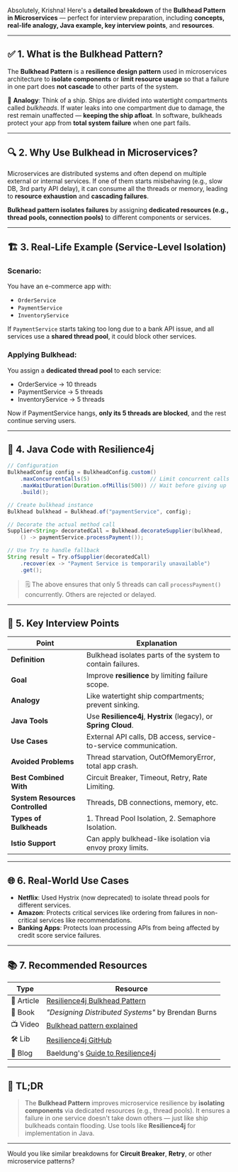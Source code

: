 Absolutely, Krishna! Here's a **detailed breakdown** of the **Bulkhead Pattern in Microservices** — perfect for interview preparation, including **concepts, real-life analogy, Java example, key interview points**, and **resources**.

---

## ✅ 1. What is the Bulkhead Pattern?

The **Bulkhead Pattern** is a **resilience design pattern** used in microservices architecture to **isolate components** or **limit resource usage** so that a failure in one part does **not cascade** to other parts of the system.

📌 **Analogy**:
Think of a ship. Ships are divided into watertight compartments called *bulkheads*. If water leaks into one compartment due to damage, the rest remain unaffected — **keeping the ship afloat**.
In software, bulkheads protect your app from **total system failure** when one part fails.

---

## 🔍 2. Why Use Bulkhead in Microservices?

Microservices are distributed systems and often depend on multiple external or internal services. If one of them starts misbehaving (e.g., slow DB, 3rd party API delay), it can consume all the threads or memory, leading to **resource exhaustion** and **cascading failures**.

**Bulkhead pattern isolates failures** by assigning **dedicated resources (e.g., thread pools, connection pools)** to different components or services.

---

## 🏗️ 3. Real-Life Example (Service-Level Isolation)

### Scenario:

You have an e-commerce app with:

* `OrderService`
* `PaymentService`
* `InventoryService`

If `PaymentService` starts taking too long due to a bank API issue, and all services use a **shared thread pool**, it could block other services.

### Applying Bulkhead:

You assign a **dedicated thread pool** to each service:

* OrderService → 10 threads
* PaymentService → 5 threads
* InventoryService → 5 threads

Now if PaymentService hangs, **only its 5 threads are blocked**, and the rest continue serving users.

---

## 🔧 4. Java Code with Resilience4j

```java
// Configuration
BulkheadConfig config = BulkheadConfig.custom()
    .maxConcurrentCalls(5)                   // Limit concurrent calls
    .maxWaitDuration(Duration.ofMillis(500)) // Wait before giving up
    .build();

// Create bulkhead instance
Bulkhead bulkhead = Bulkhead.of("paymentService", config);

// Decorate the actual method call
Supplier<String> decoratedCall = Bulkhead.decorateSupplier(bulkhead, 
    () -> paymentService.processPayment());

// Use Try to handle fallback
String result = Try.ofSupplier(decoratedCall)
    .recover(ex -> "Payment Service is temporarily unavailable")
    .get();
```

> 🗒️ The above ensures that only 5 threads can call `processPayment()` concurrently. Others are rejected or delayed.

---

## 🎯 5. Key Interview Points

| Point                           | Explanation                                                      |
| ------------------------------- | ---------------------------------------------------------------- |
| **Definition**                  | Bulkhead isolates parts of the system to contain failures.       |
| **Goal**                        | Improve **resilience** by limiting failure scope.                |
| **Analogy**                     | Like watertight ship compartments; prevent sinking.              |
| **Java Tools**                  | Use **Resilience4j**, **Hystrix** (legacy), or **Spring Cloud**. |
| **Use Cases**                   | External API calls, DB access, service-to-service communication. |
| **Avoided Problems**            | Thread starvation, OutOfMemoryError, total app crash.            |
| **Best Combined With**          | Circuit Breaker, Timeout, Retry, Rate Limiting.                  |
| **System Resources Controlled** | Threads, DB connections, memory, etc.                            |
| **Types of Bulkheads**          | 1. Thread Pool Isolation, 2. Semaphore Isolation.                |
| **Istio Support**               | Can apply bulkhead-like isolation via envoy proxy limits.        |

---

## 🌐 6. Real-World Use Cases

* **Netflix**: Used Hystrix (now deprecated) to isolate thread pools for different services.
* **Amazon**: Protects critical services like ordering from failures in non-critical services like recommendations.
* **Banking Apps**: Protects loan processing APIs from being affected by credit score service failures.

---

## 📚 7. Recommended Resources

| Type       | Resource                                                                      |
| ---------- | ----------------------------------------------------------------------------- |
| 📘 Article | [Resilience4j Bulkhead Pattern](https://resilience4j.readme.io/docs/bulkhead) |
| 📕 Book    | *"Designing Distributed Systems"* by Brendan Burns                            |
| 📺 Video   | [Bulkhead pattern explained](https://www.youtube.com/watch?v=CSgPKnwCUw4)     |
| 🛠️ Lib    | [Resilience4j GitHub](https://github.com/resilience4j/resilience4j)           |
| 💬 Blog    | Baeldung's [Guide to Resilience4j](https://www.baeldung.com/resilience4j)     |

---

## 🧠 TL;DR

> The **Bulkhead Pattern** improves microservice resilience by **isolating components** via dedicated resources (e.g., thread pools). It ensures a failure in one service doesn't take down others — just like ship bulkheads contain flooding. Use tools like **Resilience4j** for implementation in Java.

---

Would you like similar breakdowns for **Circuit Breaker**, **Retry**, or other microservice patterns?
